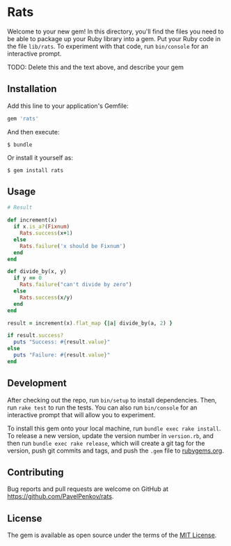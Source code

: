 # Rats

Welcome to your new gem! In this directory, you'll find the files you need to be able to package up your Ruby library into a gem. Put your Ruby code in the file `lib/rats`. To experiment with that code, run `bin/console` for an interactive prompt.

TODO: Delete this and the text above, and describe your gem

## Installation

Add this line to your application's Gemfile:

```ruby
gem 'rats'
```

And then execute:

    $ bundle

Or install it yourself as:

    $ gem install rats

## Usage

```ruby
# Result

def increment(x)
  if x.is_a?(Fixnum)
    Rats.success(x+1)
  else
    Rats.failure('x should be Fixnum')
  end
end

def divide_by(x, y)
  if y == 0
    Rats.failure("can't divide by zero")
  else
    Rats.success(x/y)
  end
end

result = increment(x).flat_map {|a| divide_by(a, 2) }

if result.success?
  puts "Success: #{result.value}"
else
  puts "Failure: #{result.value}"
end
```

## Development

After checking out the repo, run `bin/setup` to install dependencies. Then, run `rake test` to run the tests. You can also run `bin/console` for an interactive prompt that will allow you to experiment.

To install this gem onto your local machine, run `bundle exec rake install`. To release a new version, update the version number in `version.rb`, and then run `bundle exec rake release`, which will create a git tag for the version, push git commits and tags, and push the `.gem` file to [rubygems.org](https://rubygems.org).

## Contributing

Bug reports and pull requests are welcome on GitHub at https://github.com/PavelPenkov/rats.

## License

The gem is available as open source under the terms of the [MIT License](http://opensource.org/licenses/MIT).
